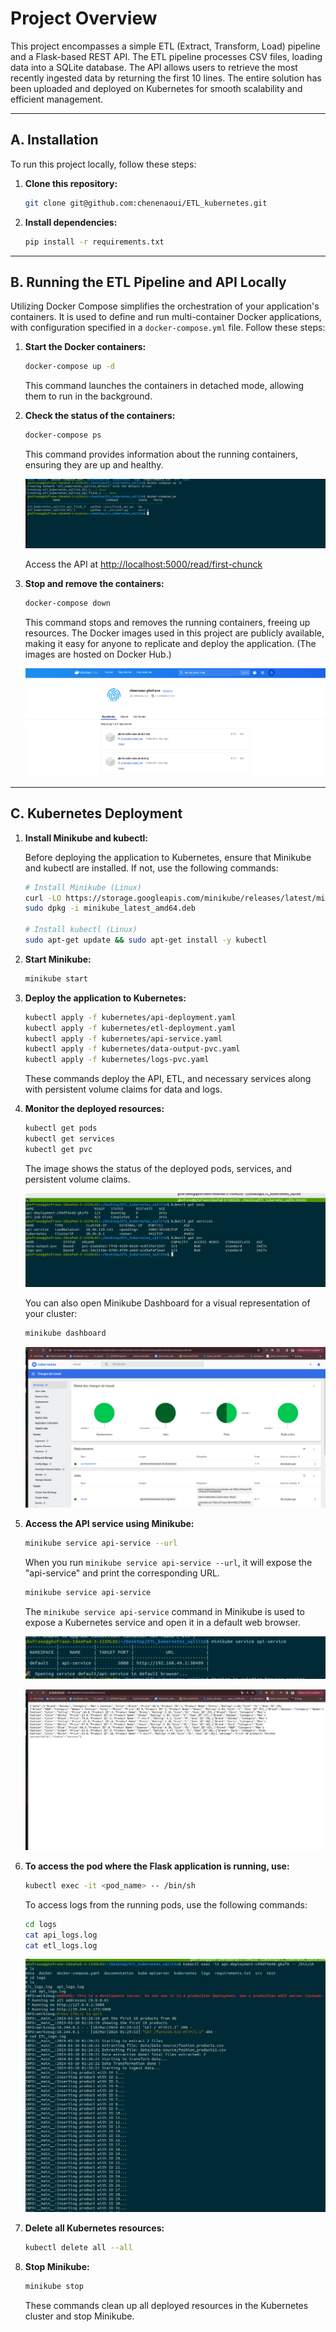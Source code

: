 # Project Overview

This project encompasses a simple ETL (Extract, Transform, Load) pipeline and a Flask-based REST API. The ETL pipeline processes CSV files, loading data into a SQLite database. The API allows users to retrieve the most recently ingested data by returning the first 10 lines. The entire solution has been uploaded and deployed on Kubernetes for smooth scalability and efficient management.

---

## A. Installation

To run this project locally, follow these steps:

1. **Clone this repository:**

    ```bash
    git clone git@github.com:chenenaoui/ETL_kubernetes.git
    ```

2. **Install dependencies:**

    ```bash
    pip install -r requirements.txt
    ```

---

## B. Running the ETL Pipeline and API Locally

Utilizing Docker Compose simplifies the orchestration of your application's containers. It is used to define and run multi-container Docker applications, with configuration specified in a `docker-compose.yml` file. Follow these steps:

1. **Start the Docker containers:**

    ```bash
    docker-compose up -d
    ```

    This command launches the containers in detached mode, allowing them to run in the background.

2. **Check the status of the containers:**

    ```bash
    docker-compose ps
    ```

    This command provides information about the running containers, ensuring they are up and healthy.

    ![Docker Compose](./images/docker-compose.png)

    Access the API at [http://localhost:5000/read/first-chunck](http://127.0.0.1:5000/read/first-chunck)

3. **Stop and remove the containers:**

    ```bash
    docker-compose down
    ```

    This command stops and removes the running containers, freeing up resources. The Docker images used in this project are publicly available, making it easy for anyone to replicate and deploy the application. (The images are hosted on Docker Hub.)

    ![Docker Compose](./images/Screenshot%20from%202024-03-10%2002-43-06.png)

---

## C. Kubernetes Deployment

1. **Install Minikube and kubectl:**

    Before deploying the application to Kubernetes, ensure that Minikube and kubectl are installed. If not, use the following commands:

    ```bash
    # Install Minikube (Linux)
    curl -LO https://storage.googleapis.com/minikube/releases/latest/minikube_latest_amd64.deb
    sudo dpkg -i minikube_latest_amd64.deb
    
    # Install kubectl (Linux)
    sudo apt-get update && sudo apt-get install -y kubectl
    ```

3. **Start Minikube:**

    ```bash
    minikube start
    ```

3. **Deploy the application to Kubernetes:**

    ```bash
    kubectl apply -f kubernetes/api-deployment.yaml
    kubectl apply -f kubernetes/etl-deployment.yaml
    kubectl apply -f kubernetes/api-service.yaml
    kubectl apply -f kubernetes/data-output-pvc.yaml
    kubectl apply -f kubernetes/logs-pvc.yaml
    ```

    These commands deploy the API, ETL, and necessary services along with persistent volume claims for data and logs.

4. **Monitor the deployed resources:**

    ```bash
    kubectl get pods
    kubectl get services
    kubectl get pvc
    ```

    The image shows the status of the deployed pods, services, and persistent volume claims.

    ![Docker Compose](./images/check_services.png)

    You can also open Minikube Dashboard for a visual representation of your cluster:

    ```bash
    minikube dashboard
    ```

    ![Docker Compose](./images/dashboard.png)

5. **Access the API service using Minikube:**

    ```bash
    minikube service api-service --url
    ```

    When you run `minikube service api-service --url`, it will expose the "api-service" and print the corresponding URL. 

    ```bash
    minikube service api-service
    ```

    The `minikube service api-service` command in Minikube is used to expose a Kubernetes service and open it in a default web browser.

    ![Docker Compose](./images/run_web_app.png)

    ![Docker Compose](./images/web_output.png)

7. **To access the pod where the Flask application is running, use:**

    ```bash
    kubectl exec -it <pod_name> -- /bin/sh
    ```

    To access logs from the running pods, use the following commands:

    ```bash
    cd logs
    cat api_logs.log
    cat etl_logs.log
    ```

    ![Docker Compose](./images/check_logs.png)

8. **Delete all Kubernetes resources:**

    ```bash
    kubectl delete all --all
    ```

9. **Stop Minikube:**

    ```bash
    minikube stop
    ```

    These commands clean up all deployed resources in the Kubernetes cluster and stop Minikube.
